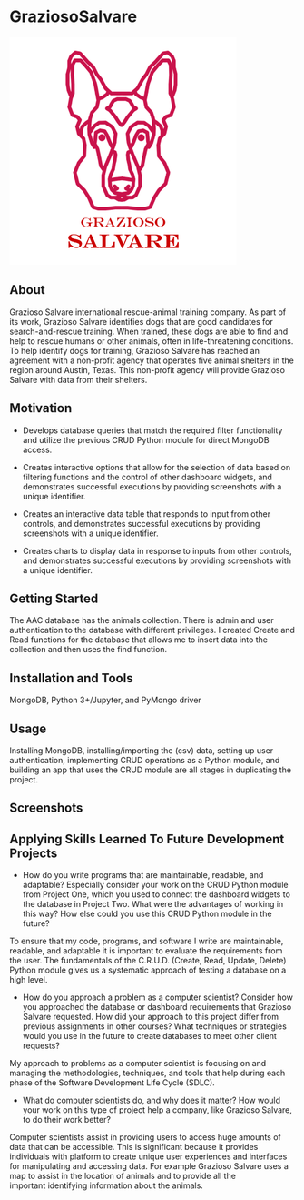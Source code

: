 # GraziosoSalvare
<img src="./Grazioso Salvare Logo.png" alt="Grazioso-logo" height="400" width="400"/>

## About
Grazioso Salvare international rescue-animal training company. As part of its work, Grazioso Salvare identifies dogs that are good candidates for search-and-rescue training. When trained, these dogs are able to find and help to rescue humans or other animals, often in life-threatening conditions. To help identify dogs for training, Grazioso Salvare has reached an agreement with a non-profit agency that operates five animal shelters in the region around Austin, Texas. This non-profit agency will provide Grazioso Salvare with data from their shelters.

## Motivation
- Develops database queries that match the required filter functionality and utilize the previous CRUD Python module for direct MongoDB access.

- Creates interactive options that allow for the selection of data based on filtering functions and the control of other dashboard widgets, and demonstrates successful executions by providing screenshots with a unique identifier.

- Creates an interactive data table that responds to input from other controls, and demonstrates successful executions by providing screenshots with a unique identifier.

- Creates charts to display data in response to inputs from other controls, and demonstrates successful executions by providing screenshots with a unique identifier.

## Getting Started
The AAC database has the animals collection. There is admin and user authentication to the database with different privileges. I created Create and Read functions for the database that allows me to insert data into the collection and then uses the find function.

## Installation and Tools
MongoDB, Python 3+/Jupyter, and PyMongo driver

## Usage
Installing MongoDB, installing/importing the (csv) data, setting up user authentication, implementing CRUD operations as a Python module, and building an app that uses the CRUD module are all stages in duplicating the project.

## Screenshots




## Applying Skills Learned To Future Development Projects
- How do you write programs that are maintainable, readable, and adaptable? Especially consider your work on the CRUD Python module from Project One, which you used to connect the dashboard widgets to the database in Project Two. What were the advantages of working in this way? How else could you use this CRUD Python module in the future?

To ensure that my code, programs, and software I write are maintainable, readable, and adaptable it is important to evaluate the requirements from the user. The fundamentals of the C.R.U.D. (Create, Read, Update, Delete) Python module gives us a systematic approach of testing a database on a high level.

- How do you approach a problem as a computer scientist? Consider how you approached the database or dashboard requirements that Grazioso Salvare requested. How did your approach to this project differ from previous assignments in other courses? What techniques or strategies would you use in the future to create databases to meet other client requests?

My approach to problems as a computer scientist is focusing on and managing the methodologies, techniques, and tools that help during each phase of the Software Development Life Cycle (SDLC).


- What do computer scientists do, and why does it matter? How would your work on this type of project help a company, like Grazioso Salvare, to do their work better?

Computer scientists assist in providing users to access huge amounts of data that can be accessible. This is significant because it provides individuals with platform to create unique user experiences and interfaces for manipulating and accessing data. For example Grazioso Salvare uses a map to assist in the location of animals and to provide all the important identifying information about the animals. 
